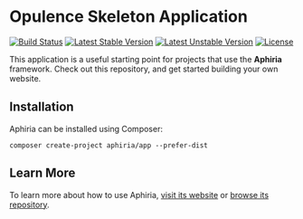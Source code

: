 # Opulence Skeleton Application
[![Build Status](https://travis-ci.com/aphiria/app.svg?branch=master)](https://travis-ci.com/aphiria/app.svg?branch=master)
[![Latest Stable Version](https://poser.pugx.org/aphiria/app/v/stable.svg)](https://packagist.org/packages/aphiria/app)
[![Latest Unstable Version](https://poser.pugx.org/aphiria/app/v/unstable.svg)](https://packagist.org/packages/aphiria/app)
[![License](https://poser.pugx.org/aphiria/app/license.svg)](https://packagist.org/packages/aphiria/app)

This application is a useful starting point for projects that use the **Aphiria** framework.  Check out this repository, and get started building your own website.

## Installation
Aphiria can be installed using Composer:

```
composer create-project aphiria/app --prefer-dist
```

## Learn More
To learn more about how to use Aphiria, [visit its website](https://www.aphiria.com) or [browse its repository](https://github.com/aphiria/app).